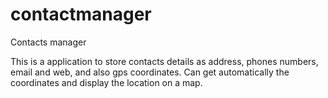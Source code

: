 # contactmanager
Contacts manager

This is a application to store contacts details as address, phones numbers, email and web, and also gps coordinates.
Can get automatically the coordinates and display the location on a map.
